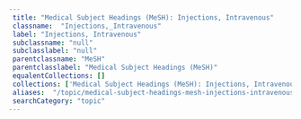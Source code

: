 ```yaml
--- 
 title: "Medical Subject Headings (MeSH): Injections, Intravenous" 
 classname:  "Injections,_Intravenous" 
 label: "Injections, Intravenous" 
 subclassname: "null" 
 subclasslabel: "null" 
 parentclassname: "MeSH" 
 parentclasslabel: "Medical Subject Headings (MeSH)" 
 equalentCollections: [] 
 collections: ['Medical Subject Headings (MeSH): Injections, Intravenous']
 aliases:  "/topic/medical-subject-headings-mesh-injections-intravenous"  
 searchCategory: "topic" 
---
```

